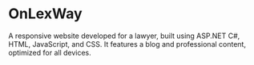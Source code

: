 # OnLexWay
A responsive website developed for a lawyer, built using ASP.NET C#, HTML, JavaScript, and CSS. It features a blog and professional content, optimized for all devices.
